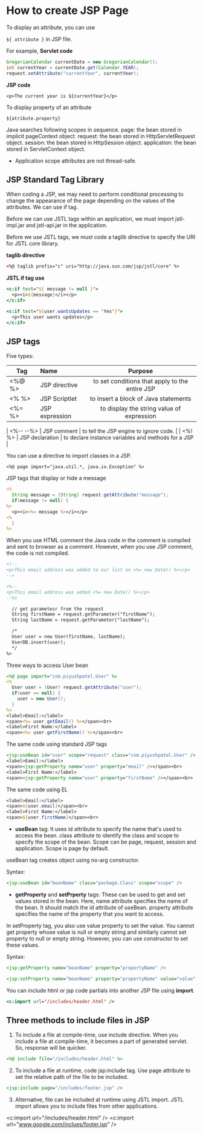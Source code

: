 # How to create JSP Page

To display an attribute, you can use

`${ attribute }` in JSP file.

For example,
**Servlet code**

```Java
GregorianCalendar currentDate = new GregorianCalendar();
int currentYear = currentDate.get(Calendar.YEAR);
request.setAttribute("currentYear", currentYear);
```

**JSP code**

`<p>The current year is ${currentYear}</p>`

To display property of an attribute

`${atribute.property}`

Java searches following scopes in sequence.
page: the bean stored in implicit pageContext object.
request: the bean stored in HttpServletRequest object.
session: the bean stored in HttpSession object.
application: the bean stored in ServletContext object.

- Application scope attributes are not thread-safe.

## JSP Standard Tag Library

When coding a JSP, we may need to perform conditional processing to change the appearance of the page depending on the values of the attributes. We can use if tag.

Before we can use JSTL tags within an application, we must import jstl-impl.jar and jstl-api.jar in the application.

Before we use JSTL tags, we must code a taglib directive to specify the URI for JSTL core library.

**taglib directive**

```xml
<%@ taglib prefix="c" uri="http://java.sun.com/jsp/jstl/core" %>
```

**JSTL if tag use**

```jsp
<c:if test="${ message != null }">
  <p><i>${message}</i></p>
</c:if>
```

```jsp
<c:if test="${user.wantsUpdates == 'Yes'}">
  <p>This user wants updates</p>
</c:if>
```

## JSP tags
Five types:

| Tag      | Name          | Purpose |
-----------|:--------------|:-----------:|
| <%@ %>   | JSP directive | to set conditions that apply to the entire JSP |
| <% %>    | JSP Scriptlet | to insert a block of Java statements |
| <%= %>  | JSP expression | to display the string value of expression |

| <%-- --%> | JSP comment   | to tell the JSP engine to ignore code. |
| <%! %>  | JSP declaration | to declare instance variables and methods for a JSP |

You can use a directive to import classes in a JSP.

`<%@ page import="java.util.*, java.io.Exception" %>`

JSP tags that display or hide a message

```jsp
<%
  String message = (String) request.getAttribute("message");
  if(message != null) {
%>
  <p><i><%= message %></i></p>
<%
  }
%>
```

When you use HTML comment the Java code in the comment is compiled and sent to browser as a comment. However, when you use JSP comment, the code is not compiled.

```html
<!--
<p>This email address was added to our list on <%= new Date() %></p>
-->
```

```jsp
<%--
<p>This email address was added <%= new Date() %></p>
--%>
```

```jsp
  // get parametesr from the request
  String firstName = request.getParameter("firstName");
  String lastName = request.getParameter("lastName");

  /*
  User user = new User(firstName, lastName);
  UserDB.insert(user);
  */
%>
```

Three ways to access User bean

```jsp
<%@ page import="com.piyushpatel.User" %>
<%
  User user = (User) request.getAttribute("user");
  if(user == null) {
    user = new User();
  }
%>
<label>Email:</label>
<span><%= user.getEmail() %></span><br>
<label>First Name:</label>
<span><%= user.getFirstName() %></span><br>
```

The same code using standard JSP tags

```JSP
<jsp:useBean id="user" scope="request" class="com.piyushpatel.User" />
<label>Eamil:</label>
<span><jsp:getProperty name="user" property="email" /></span><br>
<label>First Name:</label>
<span><jsp:getProperty name="user" property="firstName" /></span><br>
```

The same code using EL

```jsp
<label>Email:</label>
<span>${user.email}</span><br>
<label>First Name:</label>
<span>${user.firstName}</span><br>
```

- **useBean** tag: It uses id attribute to specify the name that's used to access the bean. class attribute to identify the class and scope to specify the scope of the bean. Scope can be page, request, session and application. Scope is page by default.

useBean tag creates object using no-arg constructor.

Syntax:

```jsp
<jsp:useBean id="beanName" class="package.Class" scope="scope" />
```

- **getProperty** and **setPrperty** tags: These can be used to get and set values stored in the bean. Here, name attribute specifies the name of the bean. It should match the id attribute of useBean. property attribute specifies the name of the property that you want to access.

In setProperty tag, you also use value property to set the value. You cannot get property whose value is null or empty string and similarly cannot set property to null or empty string. However, you can use constructor to set these values.


Syntax:

```jsp
<jsp:getProperty name="beanName" property="propertyName" />
```

```jsp
<jsp:setProperty name="beanName" property="propertyName" value="value" />
```

You can include html or jsp code partials into another JSP file using **import**.

```jsp
<c:import url="/includes/header.html" />
```

## Three methods to include files in JSP

1. To include a file at compile-time, use include directive. When you include a file at compile-time, it becomes a part of generated servlet. So, response will be quicker.

```JSP
<%@ include file="/includes/header.html" %>
```

2. To include a file at runtime, code jsp:include tag. Use page attribute to set the relative path of the file to be included.

```jsp
<jsp:include page="/includes/footer.jsp" />
```

3. Alternative, file can be included at runtime using JSTL import. JSTL import allows you to include files from other applications.

<c:import url="/includes/header.html" />
<c:import url="www.google.com/inclues/footer.jsp" />
